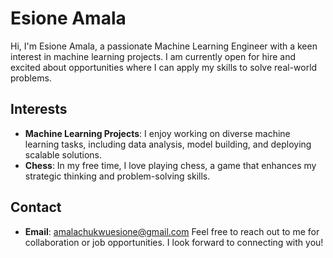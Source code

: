 # Esione Amala
Hi, I'm Esione Amala, a passionate Machine Learning Engineer with a keen interest in machine learning projects. I am currently open for hire and excited about opportunities where I can apply my skills to solve real-world problems.
## Interests
- **Machine Learning Projects**: I enjoy working on diverse machine learning tasks, including data analysis, model building, and deploying scalable solutions.
- **Chess**: In my free time, I love playing chess, a game that enhances my strategic thinking and problem-solving skills.
## Contact
- **Email**: [amalachukwuesione@gmail.com](mailto:amalachukwuesione@gmail.com)
Feel free to reach out to me for collaboration or job opportunities. I look forward to connecting with you!

